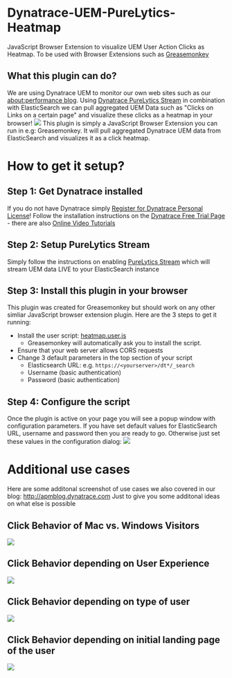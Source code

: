 # Dynatrace-UEM-PureLytics-Heatmap
JavaScript Browser Extension to visualize UEM User Action Clicks as Heatmap. To be used with Browser Extensions such as [Greasemonkey](http://www.greasespot.net/)

## What this plugin can do?
We are using Dynatrace UEM to monitor our own web sites such as our [about:performance blog](http://apmblog.dynatrace.com). Using [Dynatrace PureLytics Stream](https://community.dynatrace.com/community/display/DOCDT63/PureLytics+Stream) in combination with ElasticSearch we can pull aggregated UEM Data such as "Clicks on Links on a certain page" and visualize these clicks as a heatmap in your browser!
![](https://github.com/Dynatrace/Dynatrace-UEM-PureLytics-Heatmap/blob/master/images/HeatmapView.png)
This plugin is simply a JavaScript Browser Extension you can run in e.g: Greasemonkey. It will pull aggregated Dynatrace UEM data from ElasticSearch and visualizes it as a click heatmap.

# How to get it setup?
## Step 1: Get Dynatrace installed
If you do not have Dynatrace simply [Register for Dynatrace Personal License](http://bit.ly/dtpersonal)! Follow the installation instructions on the [Dynatrace Free Trial Page](http://bit.ly/dttrial) - there are also [Online Video Tutorials](http://bit.ly/onlineperfclinic)

## Step 2: Setup PureLytics Stream
Simply follow the instructions on enabling [PureLytics Stream](https://community.dynatrace.com/community/display/DOCDT63/PureLytics+Stream) which will stream UEM data LIVE to your ElasticSearch instance

## Step 3: Install this plugin in your browser
This plugin was created for Greasemonkey but should work on any other simliar JavaScript browser extension plugin. 
Here are the 3 steps to get it running:
* Install the user script: [heatmap.user.js](https://raw.githubusercontent.com/Dynatrace/Dynatrace-UEM-PureLytics-Heatmap/master/heatmap.user.js)
  * Greasemonkey will automatically ask you to install the script.
* Ensure that your web server allows CORS requests
* Change 3 default parameters in the top section of your script
  * Elasticsearch URL: e.g. `https://<yourserver>/dt*/_search`
  * Username (basic authentication)
  * Password (basic authentication)

## Step 4: Configure the script
Once the plugin is active on your page you will see a popup window with configuration parameters. If you have set default values for ElasticSearch URL, username and password then you are ready to go. Otherwise just set these values in the configuration dialog:
![](https://github.com/Dynatrace/Dynatrace-UEM-PureLytics-Heatmap/blob/master/images/PluginConfiguration.png)

# Additional use cases
Here are some additonal screenshot of use cases we also covered in our blog: http://apmblog.dynatrace.com
Just to give you some additonal ideas on what else is possible

## Click Behavior of Mac vs. Windows Visitors
![](https://github.com/Dynatrace/Dynatrace-UEM-PureLytics-Heatmap/blob/master/images/MacVsWindows.png)

## Click Behavior depending on User Experience
![](https://github.com/Dynatrace/Dynatrace-UEM-PureLytics-Heatmap/blob/master/images/ByUserIndex.png)

## Click Behavior depending on type of user
![](https://github.com/Dynatrace/Dynatrace-UEM-PureLytics-Heatmap/blob/master/images/FreeTrialEmployeesCustomerse.png)

## Click Behavior depending on initial landing page of the user
![](https://github.com/Dynatrace/Dynatrace-UEM-PureLytics-Heatmap/blob/master/images/GooglevsFreeTrialFAQ.png)
